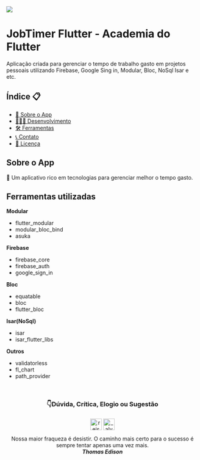 <img src="https://img.shields.io/badge/Version-1.0.0-green"> 
<!-- <img src="https://img.shields.io/badge/license-MIT-blue">  -->

# JobTimer Flutter - Academia do Flutter

Aplicação criada para gerenciar o tempo de trabalho gasto em projetos pessoais utilizando Firebase, Google Sing in, Modular, Bloc, NoSql Isar e etc.

<h2>Índice 📋</h2>

   <p>

   <!--- [📖 Sobre o App](#Sobre-o-App)
   - [👨🏽‍💻 Desenvolvimento](#Sobre-o-desenvolvimento)
   - [📱 Screenshots](#Screenshots)
   - [❓ Desafios](#Desafios)
   - [🛠 Ferramentas](#Ferramentas-utilizadas)
   - [📞 Contato](#-d%C3%BAvida-cr%C3%ADtica-elogio-ou-sugest%C3%A3o)
   - [📝 Licença](#LICENSE) -->

   - [📖 Sobre o App](#Sobre-o-App)
   - [👨🏽‍💻 Desenvolvimento](#Sobre-o-desenvolvimento)
   - [🛠 Ferramentas](#Ferramentas-utilizadas)
   - [📞 Contato](#-d%C3%BAvida-cr%C3%ADtica-elogio-ou-sugest%C3%A3o)
   - [📝 Licença](#LICENSE)

   </p>

<h2>Sobre o App</h2>

<p>
📱 Um aplicativo rico em tecnologias para gerenciar melhor o tempo gasto.
</p>

<!--
<h2>Screenshots</h2>
<p>
   <img src="https://github.com/alvaroreis/flutter_state_manager/blob/main/screenshots/code1.png" height="700" title="Tela de Home">
   <img src="https://github.com/alvaroreis/flutter_state_manager/blob/main/screenshots/code2.png" height="700" title="Formulário do calculo">
   <img src="https://github.com/alvaroreis/flutter_state_manager/blob/main/screenshots/code3.png" height="700" title="Formulário do calculo com erro de validação">
</p>
<br />

 <h2>Sobre o desenvolvimento</h2>
<p>
Com toda certeza o cosumo de api é fundamental na vida de um dev, e principalmente no formato json. Esse módulo foi justamente para detalhar o consumo de uma api com os dados em formato json e transformando em uma classe do dart.
</p>

<h2>Desafios</h2>
<p>

<a href="https://github.com/DuhAlonso/desafio_dart_consumo_api
">Desafio 01</a>

</p>

<h2>Como Utilizar</h2>
<p>
É necessário configurar o <a href="https://pub.dev/packages/dartion">Dartion</a>, para isso rode o seguinte comando.

    dart pub global activate dartion

Talves seja necessário adicionar a variavel de ambiente.

    export PATH="$PATH":"$HOME/.pub-cache/bin"

Depois abra a pasta backend do projeto no terminal e digite o seguinte comnndo

    dartion serve

</p>
-->
<h2>Ferramentas utilizadas</h2>
<p>

**Modular**
- flutter_modular
- modular_bloc_bind 
- asuka

**Firebase**
- firebase_core
- firebase_auth
- google_sign_in

**Bloc**
- equatable
- bloc
- flutter_bloc 

**Isar(NoSql)**
- isar
- isar_flutter_libs

**Outros**
- validatorless
- fl_chart
- path_provider

</p>

</br>

<h3 align="center">👇Dúvida, Crítica, Elogio ou Sugestão</h3>
<p align="center">
  <a href="https://linkedin.com/in/reisalvaro" target="blank"
    ><img
      align="center"
      src="https://img.shields.io/badge/LinkedIn-0077B5?style=for-the-badge&logo=linkedin&logoColor=white"
      alt="reisalvaro"
      height="30"
      style="margin-top: 5px;max-width: 100%;"
  /></a>
  <a href="https://instagram.com/_alvaroreis" target="blank"
    ><img
      align="center"
      src="https://img.shields.io/badge/Instagram-E4405F?style=for-the-badge&logo=instagram&logoColor=white"
      alt="_alvaroreis"
      height="30"
      style="margin-top: 5px;max-width: 100%;"
  /></a>
 <!-- <a href="https://discord.gg/LUIZ#4547" target="blank"
    ><img
      align="center"
      src="https://img.shields.io/badge/Discord-7289DA?style=for-the-badge&logo=discord&logoColor=white"
      alt="LUIZ#4547"
      height="30"
      style="margin-top: 5px;max-width: 100%;"
  /></a> -->
</p>

<p align="center">Nossa maior fraqueza é desistir. O caminho mais certo para o sucesso é sempre tentar apenas uma vez mais.
<br /> <strong><i>Thomas Edison</i></strong></p> 

<!-- 
<p align="center">O sucesso é a soma de pequenos esforços repetidos dia após dia. <br /> <strong><i>Robert Collier</i></strong></p>
-->
<!-- <h2>LICENSE</h2>

MIT License © [Alvaro Barros](https://github.com/alvaroreis/flutter_state_manager/blob/master/LICENSE.md) -->

<!-- gerando debug.keystore
```
keytool -list -v -alias androiddebugkey -keystore $env:ANDROID_HOME\.android\debug.keystore
``` -->

